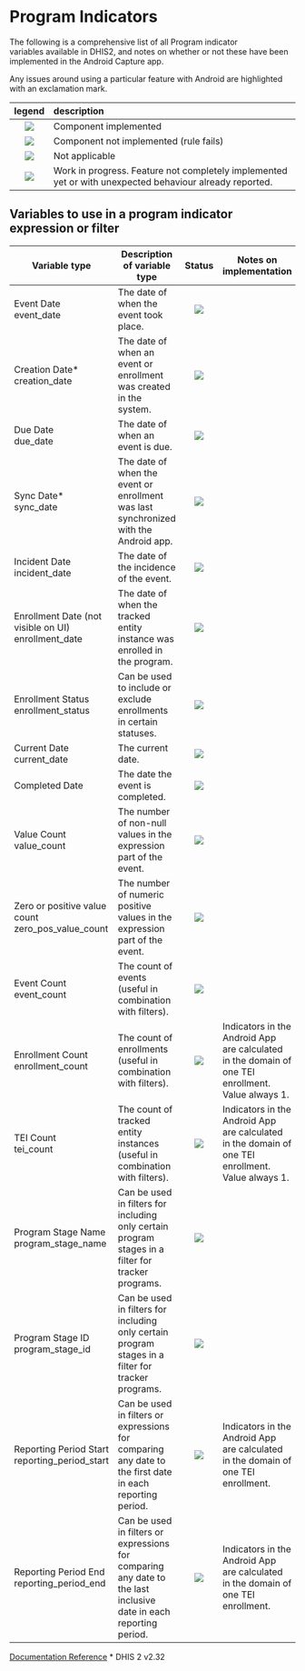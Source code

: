 # Program Indicators

The following is a comprehensive list of all Program indicator variables available in DHIS2, and notes on whether or not these have been implemented in the Android Capture app.

Any issues around using a particular feature with Android are highlighted with an exclamation mark.

|legend|description|
|:--:|:------|
|![](resources/images/../../admin/icon-complete.png)|Component implemented|
|![](resources/images/../../admin/icon-incomplete.png)|Component not implemented (rule fails) |
|![](resources/images/../../admin/icon-na.png)|Not applicable|
|![](resources/images/../../admin/icon-wip.png)|Work in progress. Feature not completely implemented yet or with unexpected behaviour already reported.|

## Variables to use in a program indicator expression or filter
| Variable type| Description of variable type|Status|Notes on implementation|
|-|---|:-:|---|
|Event Date<br/>event_date|The date of when the event took place.|![](resources/images/../../admin/icon-complete.png)||
|Creation Date\*<br/>creation_date|The date of when an event or enrollment was created in the system.|![](resources/images/../../admin/icon-wip.png)||
|Due Date<br/>due_date|The date of when an event is due.|![](resources/images/../../admin/icon-complete.png)||
|Sync Date\*<br/>sync_date|The date of when the event or enrollment was last synchronized with the Android app.|![](resources/images/../../admin/icon-wip.png)||
|Incident Date<br/>incident_date|The date of the incidence of the event.|![](resources/images/../../admin/icon-complete.png)||
|Enrollment Date (not visible on UI)<br/>enrollment_date|The date of when the tracked entity instance was enrolled in the program.|![](resources/images/../../admin/icon-complete.png)||
|Enrollment Status<br/>enrollment_status|Can be used to include or exclude enrollments in certain statuses.|![](resources/images/../../admin/icon-complete.png)||
|Current Date<br/>current_date|The current date.|![](resources/images/../../admin/icon-complete.png)||
|Completed Date|The date the event is completed.|![](resources/images/../../admin/icon-wip.png)||
|Value Count<br/>value_count|The number of non-null values in the expression part of the event.|![](resources/images/../../admin/icon-complete.png)||
|Zero or positive value count<br/>zero_pos_value_count|The number of numeric positive values in the expression part of the event.|![](resources/images/../../admin/icon-complete.png)||
|Event Count<br/>event_count|The count of events (useful in combination with filters).|![](resources/images/../../admin/icon-complete.png)||
|Enrollment Count<br/>enrollment_count|The count of enrollments (useful in combination with filters).|![](resources/images/../../admin/icon-na.png)|Indicators in the Android App are calculated in the domain of one TEI enrollment. Value always 1.||
|TEI Count<br/>tei_count|The count of tracked entity instances (useful in combination with filters).|![](resources/images/../../admin/icon-na.png)|Indicators in the Android App are calculated in the domain of one TEI enrollment. Value always 1.||
|Program Stage Name<br/>program_stage_name|Can be used in filters for including only certain program stages in a filter for tracker programs.|![](resources/images/../../admin/icon-wip.png)||
|Program Stage ID<br/>program_stage_id|Can be used in filters for including only certain program stages in a filter for tracker programs.|![](resources/images/../../admin/icon-wip.png)||
|Reporting Period Start<br/>reporting_period_start|Can be used in filters or expressions for comparing any date to the first date in each reporting period.|![](resources/images/../../admin/icon-na.png)|Indicators in the Android App are calculated in the domain of one TEI enrollment.||
|Reporting Period End<br/>reporting_period_end|Can be used in filters or expressions for comparing any date to the last inclusive date in each reporting period.|![](resources/images/../../admin/icon-na.png)|Indicators in the Android App are calculated in the domain of one TEI enrollment.||

[Documentation Reference](https://www.google.com/url?q=https://docs.dhis2.org/master/en/user/html/configure_program_indicator.html%23program_indicator_functions_variables_operators&sa=D&ust=1557433016643000)
\* DHIS 2 v2.32
